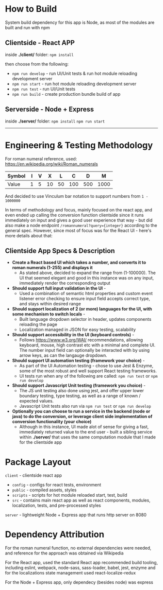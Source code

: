 How to Build
============
System build dependency for this app is Node, as most of the modules are built and run with npm

Clientside - React APP
----------------------
inside **./client/** folder:
`npm install`

then choose from the following:
* `npm run develop` - run UI/Unit tests & run hot module reloading development server
* `npm run start` - run hot module reloading development server
* `npm run test` - run UI/Unit tests
* `npm run build` - create production bundle build of app

Serverside - Node + Express
---------------------------
inside **./server/** folder:
`npm install`
`npm run start`
___
Engineering & Testing Methodology
=================================
For roman numeral reference, used: <https://en.wikipedia.org/wiki/Roman_numerals>

|Symbol|I|V|X|L|C|D|M|
|---|---|---|---|---|---|---|---|
|Value|1|5|10|50|100|500|1000|

And decided to use Vinculum bar notation to support numbers from `1 - 1000000`

In terms of methodology and focus, mainly focused on the react app, and even ended up calling the conversion function clientside since it runs immediately on input and gives a good user experience that way - but did also make a node endpoint `/romannumeral?query={integer}` according to the general spec. However, since most of focus was for the React UI - here's more details about that:

Clientside App Specs & Description
----------------------------------

- **Create a React based UI which takes a number, and converts it to roman numerals (1-255) and displays it**
   * As stated above, decided to expand the range from (1-100000). The UI that seemed elegant and good in this instance was on any input, immediately render the corresponding output
- **Should support full input validation in the UI** -
    * Used a combination of semantic html properties and custom event listener error checking to ensure input field accepts correct type, and stays within desired range
- **Should support localization of 2 (or more) languages for the UI, with some mechanism to switch locals** -
    * Built language dropdown selector in header, updates components reloading the page
    * Localization managed in JSON for easy testing, scalability
- **Should support accessibility in the UI (keyboard controls)** -
    * Follows <https://www.w3.org/WAI/> recommendations, allowing keyboard, mouse, high contrast etc with a minimal and complete UI. The number input field can optionally be interacted with by using arrow keys, as can the langauge dropdown.
- **Should support UI automation testing (framework your choice)** -
    * As part of the UI Automation testing - chose to use Jest & Enzyme, some of the most robust and well support React testing frameworks.
    * UI tests run when any of the following are called: `npm run test` or `npm run develop`
- **Should support Javascript Unit testing (framework you choice)** -
    * The JS unit testing also done using jest, and offer upper lower boundary testing, type testing, as well as a range of known / expected values.
    * Javascript Unit tests also run via `npm run test` or `npm run develop`
- **Optionally you can choose to run a service in the backend (node or java) to do the conversion, or leverage client side implementation of conversion functionality (your choice)** 
    * Although in this instance, UI made alot of sense for giving a fast, immediately returned value to the end user - built a sibling service within **./server/** that uses the same computation module that I made for the clientside app

Package Layout
==============
`client` - clientside react app
* `config` - configs for react tests, environment
* `public` - compiled assets, styles
* `scripts` - scripts for hot module reloaded start, test, build
* `src` - contains main react app as well as react components, modules, localization, tests, and pre-processed styles

`server` - lightweight Node + Express app that runs http server on 8080

Dependency Attribution
======================
For the roman numeral function, no external dependencies were needed, and reference for the approach was obtained via Wikipedia

For the React app, used the standard React app recommended build tooling, including eslint, webpack, node-sass, sass-loader, babel, jest, enzyme and for the localizations state management used react-localize-redux

For the Node + Express app, only dependecy (besides node) was express
